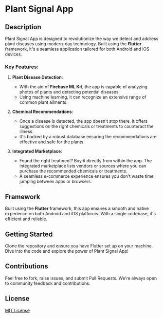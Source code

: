 # Plant Signal App

## Description

Plant Signal App is designed to revolutionize the way we detect and address plant diseases using modern-day technology. Built using the **Flutter** framework, it's a seamless application tailored for both Android and iOS devices.

### Key Features:
1. **Plant Disease Detection**:
    - With the aid of **Firebase ML Kit**, the app is capable of analyzing photos of plants and detecting potential diseases.
    - Using machine learning, it can recognize an extensive range of common plant ailments.

2. **Chemical Recommendations**:
    - Once a disease is detected, the app doesn't stop there. It offers suggestions on the right chemicals or treatments to counteract the illness.
    - It's backed by a robust database ensuring the recommendations are effective and safe for the plants.

3. **Integrated Marketplace**:
    - Found the right treatment? Buy it directly from within the app. The integrated marketplace lists vendors or sources where you can purchase the recommended chemicals or treatments.
    - A seamless e-commerce experience ensures you don't waste time jumping between apps or browsers.

## Framework

Built using the **Flutter** framework, this app ensures a smooth and native experience on both Android and iOS platforms. With a single codebase, it's efficient and reliable.

## Getting Started

Clone the repository and ensure you have Flutter set up on your machine. Dive into the code and explore the power of Plant Signal App!

## Contributions

Feel free to fork, raise issues, and submit Pull Requests. We're always open to community feedback and contributions.

## License

[MIT License](LICENSE.md)
